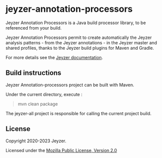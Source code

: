 # jeyzer-annotation-processors
Jeyzer Annotation Processors is a Java build processor library, to be referenced from your build.

Jeyzer Annotation Processors permit to create automatically the Jeyzer analysis patterns - from the Jeyzer annotations - in the Jeyzer master and shared profiles, thanks to the Jeyzer build plugins for Maven and Gradle.

For more details see the [Jeyzer documentation](https://jeyzer.org/docs/shared-profile/annotations/).


Build instructions
------------------

Jeyzer Annotation-processors project can be built with Maven.

Under the current directory, execute :

> mvn clean package

The jeyzer-all project is responsible for calling the current project build.


License
-------

Copyright 2020-2023 Jeyzer.

Licensed under the [Mozilla Public License, Version 2.0](https://www.mozilla.org/media/MPL/2.0/index.815ca599c9df.txt)
